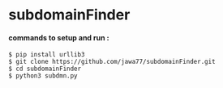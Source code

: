 # subdomainFinder

#### commands to setup and run :

    $ pip install urllib3
    $ git clone https://github.com/jawa77/subdomainFinder.git
    $ cd subdomainFinder
    $ python3 subdmn.py
  
